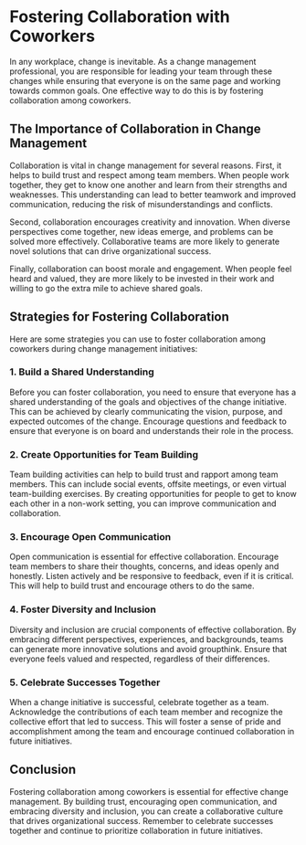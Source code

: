 Fostering Collaboration with Coworkers
============================================================================================================

In any workplace, change is inevitable. As a change management professional, you are responsible for leading your team through these changes while ensuring that everyone is on the same page and working towards common goals. One effective way to do this is by fostering collaboration among coworkers.

The Importance of Collaboration in Change Management
----------------------------------------------------

Collaboration is vital in change management for several reasons. First, it helps to build trust and respect among team members. When people work together, they get to know one another and learn from their strengths and weaknesses. This understanding can lead to better teamwork and improved communication, reducing the risk of misunderstandings and conflicts.

Second, collaboration encourages creativity and innovation. When diverse perspectives come together, new ideas emerge, and problems can be solved more effectively. Collaborative teams are more likely to generate novel solutions that can drive organizational success.

Finally, collaboration can boost morale and engagement. When people feel heard and valued, they are more likely to be invested in their work and willing to go the extra mile to achieve shared goals.

Strategies for Fostering Collaboration
--------------------------------------

Here are some strategies you can use to foster collaboration among coworkers during change management initiatives:

### 1. Build a Shared Understanding

Before you can foster collaboration, you need to ensure that everyone has a shared understanding of the goals and objectives of the change initiative. This can be achieved by clearly communicating the vision, purpose, and expected outcomes of the change. Encourage questions and feedback to ensure that everyone is on board and understands their role in the process.

### 2. Create Opportunities for Team Building

Team building activities can help to build trust and rapport among team members. This can include social events, offsite meetings, or even virtual team-building exercises. By creating opportunities for people to get to know each other in a non-work setting, you can improve communication and collaboration.

### 3. Encourage Open Communication

Open communication is essential for effective collaboration. Encourage team members to share their thoughts, concerns, and ideas openly and honestly. Listen actively and be responsive to feedback, even if it is critical. This will help to build trust and encourage others to do the same.

### 4. Foster Diversity and Inclusion

Diversity and inclusion are crucial components of effective collaboration. By embracing different perspectives, experiences, and backgrounds, teams can generate more innovative solutions and avoid groupthink. Ensure that everyone feels valued and respected, regardless of their differences.

### 5. Celebrate Successes Together

When a change initiative is successful, celebrate together as a team. Acknowledge the contributions of each team member and recognize the collective effort that led to success. This will foster a sense of pride and accomplishment among the team and encourage continued collaboration in future initiatives.

Conclusion
----------

Fostering collaboration among coworkers is essential for effective change management. By building trust, encouraging open communication, and embracing diversity and inclusion, you can create a collaborative culture that drives organizational success. Remember to celebrate successes together and continue to prioritize collaboration in future initiatives.
